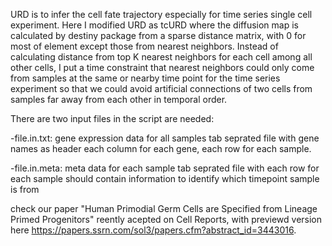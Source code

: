 URD is to infer the cell fate trajectory especially for time series single cell experiment.
Here I modified URD as tcURD where the diffusion map is calculated by destiny package from a sparse distance matrix, with 0 for most of element except those from nearest neighbors. Instead of calculating distance from top K nearest neighbors for each cell among all other cells, I put a time constraint that nearest neighbors could only come from samples at the same or nearby time point for the time series experiment so that we could avoid artificial connections of two cells from samples far away from each other in temporal order.


There are two input files in the script are needed:

-file.in.txt: 
    gene expression data for all samples 
    tab seprated file with gene names as header
    each column for each gene, each row for each sample.

-file.in.meta:
    meta data for each sample
    tab seprated file with each row for each sample
    should contain information to identify which timepoint sample is from


check our paper "Human Primodial Germ Cells are Specified from Lineage Primed Progenitors" reently acepted on Cell Reports, with previewd version here https://papers.ssrn.com/sol3/papers.cfm?abstract_id=3443016.